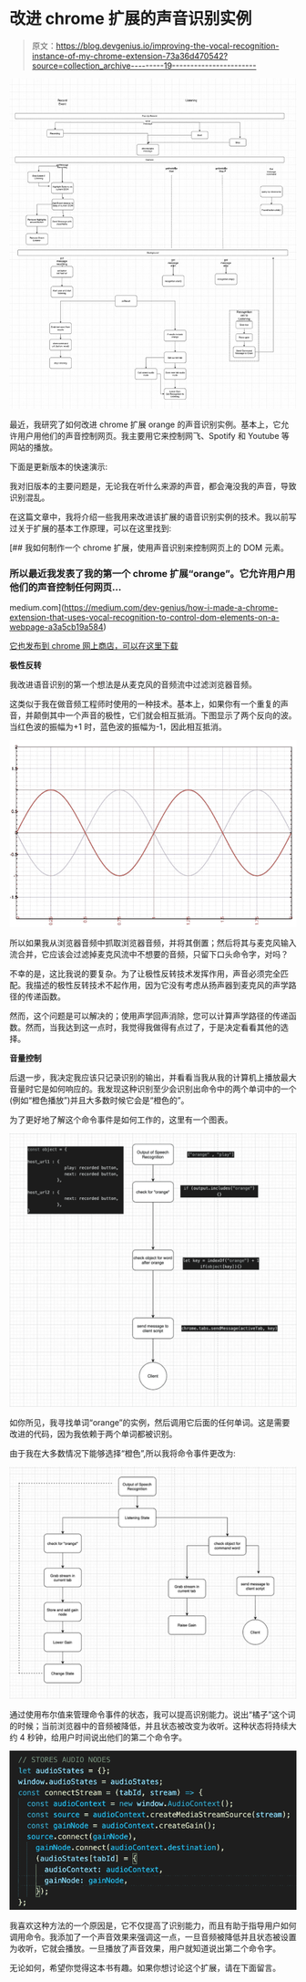 # 改进 chrome 扩展的声音识别实例

> 原文：<https://blog.devgenius.io/improving-the-vocal-recognition-instance-of-my-chrome-extension-73a36d470542?source=collection_archive---------19----------------------->

![](img/10f9c08ca5024a756de368cef9040285.png)

最近，我研究了如何改进 chrome 扩展 orange 的声音识别实例。基本上，它允许用户用他们的声音控制网页。我主要用它来控制网飞、Spotify 和 Youtube 等网站的播放。

下面是更新版本的快速演示:

我对旧版本的主要问题是，无论我在听什么来源的声音，都会淹没我的声音，导致识别混乱。

在这篇文章中，我将介绍一些我用来改进该扩展的语音识别实例的技术。我以前写过关于扩展的基本工作原理，可以在这里找到:

[](https://medium.com/dev-genius/how-i-made-a-chrome-extension-that-uses-vocal-recognition-to-control-dom-elements-on-a-webpage-a3a5cb19a584) [## 我如何制作一个 chrome 扩展，使用声音识别来控制网页上的 DOM 元素。

### 所以最近我发表了我的第一个 chrome 扩展“orange”。它允许用户用他们的声音控制任何网页…

medium.com](https://medium.com/dev-genius/how-i-made-a-chrome-extension-that-uses-vocal-recognition-to-control-dom-elements-on-a-webpage-a3a5cb19a584) 

[它也发布到 chrome 网上商店，可以在这里下载](https://chrome.google.com/webstore/detail/orange/ibamdegelmgihmnlomabhfkomnpdfjmc)

**极性反转**

我改进语音识别的第一个想法是从麦克风的音频流中过滤浏览器音频。

这类似于我在做音频工程师时使用的一种技术。基本上，如果你有一个重复的声音，并颠倒其中一个声音的极性，它们就会相互抵消。下图显示了两个反向的波。当红色波的振幅为+1 时，蓝色波的振幅为-1，因此相互抵消。

![](img/a49b04b2f728a4cb01cd607e7efd3427.png)

所以如果我从浏览器音频中抓取浏览器音频，并将其倒置；然后将其与麦克风输入流合并，它应该会过滤掉麦克风流中不想要的音频，只留下口头命令字，对吗？

不幸的是，这比我说的要复杂。为了让极性反转技术发挥作用，声音必须完全匹配。我描述的极性反转技术不起作用，因为它没有考虑从扬声器到麦克风的声学路径的传递函数。

然而，这个问题是可以解决的；使用声学回声消除，您可以计算声学路径的传递函数。然而，当我达到这一点时，我觉得我做得有点过了，于是决定看看其他的选择。

**音量控制**

后退一步，我决定我应该只记录识别的输出，并看看当我从我的计算机上播放最大音量时它是如何响应的。我发现这种识别至少会识别出命令中的两个单词中的一个(例如“橙色播放”)并且大多数时候它会是“橙色的”。

为了更好地了解这个命令事件是如何工作的，这里有一个图表。

![](img/3e7a4edaa00525c9c7e1dcc8fa6020a1.png)

如你所见，我寻找单词“orange”的实例，然后调用它后面的任何单词。这是需要改进的代码，因为我依赖于两个单词都被识别。

由于我在大多数情况下能够选择“橙色”,所以我将命令事件更改为:

![](img/86edda21bea09ad153c8df593aedc6ca.png)

通过使用布尔值来管理命令事件的状态，我可以提高识别能力。说出“橘子”这个词的时候；当前浏览器中的音频被降低，并且状态被改变为收听。这种状态将持续大约 4 秒钟，给用户时间说出他们的第二个命令字。

![](img/8a2722a9fc4ed529d9abac5b22513e4d.png)

我喜欢这种方法的一个原因是，它不仅提高了识别能力，而且有助于指导用户如何调用命令。我添加了一个声音效果来强调这一点，一旦音频被降低并且状态被设置为收听，它就会播放。一旦播放了声音效果，用户就知道说出第二个命令字。

无论如何，希望你觉得这本书有趣。如果你想讨论这个扩展，请在下面留言。